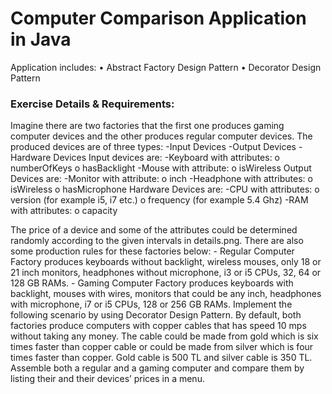 # Computer Comparison Application in Java
Application includes:
    • Abstract Factory Design Pattern
    • Decorator Design Pattern

### Exercise Details & Requirements:
Imagine there are two factories that the first one produces gaming computer devices and the other produces regular computer devices.
The produced devices are of three types:
    -Input Devices
    -Output Devices
    -Hardware Devices
Input devices are:
    -Keyboard with attributes:
        o numberOfKeys
        o hasBacklight
    -Mouse with attribute:
        o isWireless
Output Devices are:
    -Monitor with attribute:
        o inch
    -Headphone with attributes:
        o isWireless
        o hasMicrophone
Hardware Devices are:
    -CPU with attributes:
        o version (for example i5, i7 etc.)
        o frequency (for example 5.4 Ghz)
    -RAM with attributes:
        o capacity

The price of a device and some of the attributes could be determined randomly according to the given intervals in details.png. 
There are also some production rules for these factories below:
    - Regular Computer Factory produces keyboards without backlight, wireless mouses, only 18 or 21 inch monitors, headphones without microphone, i3 or i5 CPUs, 32, 64 or 128 GB RAMs.
    - Gaming Computer Factory produces keyboards with backlight, mouses with wires, monitors that could be any inch, headphones with microphone, i7 or i5 CPUs, 128 or 256 GB RAMs.
Implement the following scenario by using Decorator Design Pattern.
By default, both factories produce computers with copper cables that has speed 10 mps without taking any money. The cable could be made from gold which is six times faster than copper cable or could be made from silver which is four times faster than copper. Gold cable is 500 TL and silver cable is 350 TL.
Assemble both a regular and a gaming computer and compare them by listing their and their devices’ prices in a menu.